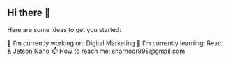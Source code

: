## Hi there 👋

Here are some ideas to get you started:

🔭 I’m currently working on: Digital Marketing
🌱 I’m currently learning: React & Jetson Nano
📫 How to reach me: sharnoor998@gmail.com



